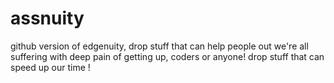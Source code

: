 # assnuity
github version of edgenuity, drop stuff that can help people out
we're all suffering with deep pain of getting up, coders or anyone! drop stuff that can speed up our time !
